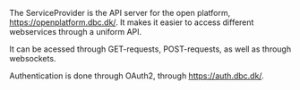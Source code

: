 The ServiceProvider is the API server for the open platform, https://openplatform.dbc.dk/. It makes it easier to access different webservices through a uniform API.

It can be acessed through GET-requests, POST-requests, as well as through websockets.

Authentication is done through OAuth2, through https://auth.dbc.dk/.
